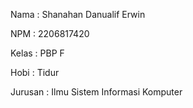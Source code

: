Nama    : Shanahan Danualif Erwin

NPM     : 2206817420

Kelas   : PBP F

Hobi	: Tidur

Jurusan	: Ilmu Sistem Informasi Komputer